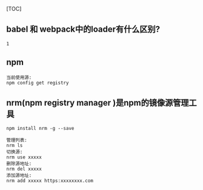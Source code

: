 [TOC]

## babel 和 webpack中的loader有什么区别?
```
1
```

## npm
```
当前使用源:
npm config get registry
```

## nrm(npm registry manager )是npm的镜像源管理工具
```
npm install nrm -g --save

管理列表:
nrm ls
切换源:
nrm use xxxxx
删除源地址:
nrm del xxxxx
添加源地址:
nrm add xxxxx https:xxxxxxxx.com
```
